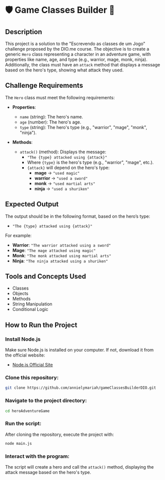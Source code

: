 # 🛡️ Game Classes Builder 🏹

## Description

This project is a solution to the "Escrevendo as classes de um Jogo" challenge proposed by the DIO.me course. The objective is to create a generic `Hero` class representing a character in an adventure game, with properties like name, age, and type (e.g., warrior, mage, monk, ninja). Additionally, the class must have an `attack` method that displays a message based on the hero's type, showing what attack they used.

## Challenge Requirements

The `Hero` class must meet the following requirements:

- **Properties**:
  - `name` (string): The hero's name.
  - `age` (number): The hero's age.
  - `type` (string): The hero's type (e.g., "warrior", "mage", "monk", "ninja").
  
- **Methods**:
  - `attack()` (method): Displays the message:
    - `"The {type} attacked using {attack}"`
    - Where `{type}` is the hero's type (e.g., "warrior", "mage", etc.).
    - `{attack}` will depend on the hero's type:
      - **mage** → `"used magic"`
      - **warrior** → `"used a sword"`
      - **monk** → `"used martial arts"`
      - **ninja** → `"used a shuriken"`

## Expected Output

The output should be in the following format, based on the hero’s type:

- `"The {type} attacked using {attack}"`

For example:
- **Warrior**: `"The warrior attacked using a sword"`
- **Mage**: `"The mage attacked using magic"`
- **Monk**: `"The monk attacked using martial arts"`
- **Ninja**: `"The ninja attacked using a shuriken"`

## Tools and Concepts Used

- Classes
- Objects
- Methods
- String Manipulation
- Conditional Logic

## How to Run the Project

### Install Node.js
Make sure Node.js is installed on your computer. If not, download it from the official website:

- [Node.js Official Site](https://nodejs.org/)

### Clone this repository:
```bash
git clone https://github.com/annielymariah/gameClassesBuilderDIO.git
```

### Navigate to the project directory:
```bash
cd heroAdventureGame
```

### Run the script:
After cloning the repository, execute the project with:

```bash
node main.js
```

### Interact with the program:
The script will create a hero and call the `attack()` method, displaying the attack message based on the hero's type.
